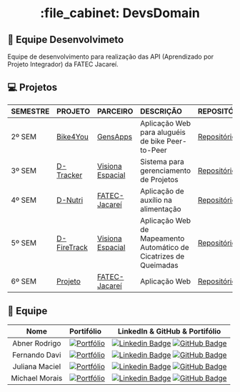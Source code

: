 <h1 align="center">:file_cabinet: DevsDomain</h1>

## :memo: Equipe Desenvolvimeto
Equipe de desenvolvimento para realização das API (Aprendizado por Projeto Integrador) da FATEC Jacareí.

<span id="equipe">

## :computer: Projetos
<div align="center">

| SEMESTRE   | PROJETO                                                                   | PARCEIRO                                   | DESCRIÇÃO                                                    | REPOSITÓRIO                                                                                                    |
| :-------   | :------------------------------------------------------------------------------------------ | :----------------------------------------- | :----------------------------------------------------------- | :------------------------------------------------------------------------------------------------------------ |
| 2º SEM     | [Bike4You](https://github.com/DevsDomain/Bike4you)                        | [GensApps]()                               | Aplicação Web para aluguéis de bike Peer-to-Peer              | [Repositório](https://github.com/DevsDomain/Bike4you)                                                          |
| 3º SEM     | [D-Tracker](https://github.com/DevsDomain/D-Traker)                       | [Visiona Espacial](https://visionaespacial.com/) | Sistema para gerenciamento de Projetos                         | [Repositório](https://github.com/DevsDomain/D-Traker)                                                           |
| 4º SEM   | [D-Nutri](https://github.com/DevsDomain/D-Nutri)                          | [FATEC-Jacareí](https://fatecjacarei.cps.sp.gov.br/) | Aplicação de auxílio na alimentação                           | [Repositório](https://github.com/DevsDomain/D-Nutri)                                                            |
| 5º SEM   | [D-FireTrack](https://github.com/DevsDomain/D-FireTrack)                          | [Visiona Espacial](https://visionaespacial.com/) | Aplicação Web de Mapeamento Automático de Cicatrizes de Queimadas                           | [Repositório](https://github.com/DevsDomain/D-FireTrack)                                                            |
| 6º SEM   | [Projeto](https://github.com/DevsDomain)                          | [FATEC-Jacareí](https://fatecjacarei.cps.sp.gov.br/)  | Aplicação Web | [Repositório](https://github.com/DevsDomain)       
</div>


## :busts_in_silhouette: Equipe

|    Nome    | Portifólio                           |                                                                                                                                                      LinkedIn & GitHub & Portifólio                                                                                                                                                     |
| :-----------: | :----------------------------- | :-------------------------------------------------------------------------------------------------------------------------------------------------------------------------------------------------------------------------------------------------------------------------------------------------------------------------: |
| Abner Rodrigo |  [![Portfólio](https://img.shields.io/badge/Portfólio-000000?style=for-the-badge&logo=About.me&logoColor=white)](#)       |   [![Linkedin Badge](https://img.shields.io/badge/Linkedin-blue?style=flat-square&logo=Linkedin&logoColor=white)](https://www.linkedin.com/in/abnercosta97) [![GitHub Badge](https://img.shields.io/badge/GitHub-111217?style=flat-square&logo=github&logoColor=white)](https://github.com/abnercosta97)   |                             |
| Fernando Davi |   [![Portfólio](https://img.shields.io/badge/Portfólio-000000?style=for-the-badge&logo=About.me&logoColor=white)](https://fnddavi.github.io/FernandoDavi/)     |        [![Linkedin Badge](https://img.shields.io/badge/Linkedin-blue?style=flat-square&logo=Linkedin&logoColor=white)](https://www.linkedin.com/in/fernando-davi-492842276) [![GitHub Badge](https://img.shields.io/badge/GitHub-111217?style=flat-square&logo=github&logoColor=white)](https://github.com/fnddavi)         |
|   Juliana Maciel    | [![Portfólio](https://img.shields.io/badge/Portfólio-000000?style=for-the-badge&logo=About.me&logoColor=white)](#)      |   [![Linkedin Badge](https://img.shields.io/badge/Linkedin-blue?style=flat-square&logo=Linkedin&logoColor=white)](https://www.linkedin.com/in/juliana-maciel-manso) [![GitHub Badge](https://img.shields.io/badge/GitHub-111217?style=flat-square&logo=github&logoColor=white)](https://github.com/Jummanso)  
| Michael Morais |[![Portfólio](https://img.shields.io/badge/Portfólio-000000?style=for-the-badge&logo=About.me&logoColor=white)](https://itsmorais.github.io/portfolio_fatec/)     | [![Linkedin Badge](https://img.shields.io/badge/Linkedin-blue?style=flat-square&logo=Linkedin&logoColor=white)](https://www.linkedin.com/in/michael-morais22/) [![GitHub Badge](https://img.shields.io/badge/GitHub-111217?style=flat-square&logo=github&logoColor=white)](https://github.com/itsmorais)                                               |


